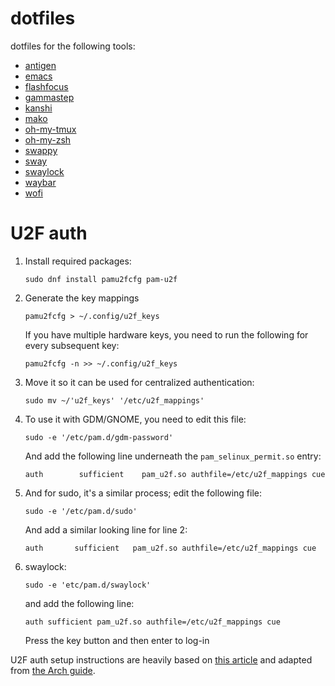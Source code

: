 # dotfiles

dotfiles for the following tools:
* [antigen](https://github.com/zsh-users/antigen)
* [emacs](https://www.gnu.org/software/emacs/)
* [flashfocus](https://github.com/fennerm/flashfocus)
* [gammastep](https://gitlab.com/chinstrap/gammastep)
* [kanshi](https://github.com/emersion/kanshi)
* [mako](https://github.com/emersion/mako)
* [oh-my-tmux](https://github.com/gpakosz/.tmux)
* [oh-my-zsh](https://ohmyz.sh/)
* [swappy](https://github.com/jtheoof/swappy)
* [sway](https://swaywm.org/)
* [swaylock](https://github.com/swaywm/swaylock)
* [waybar](https://github.com/Alexays/Waybar)
* [wofi](https://hg.sr.ht/~scoopta/wofi)

# U2F auth

1. Install required packages:

   `sudo dnf install pamu2fcfg pam-u2f`

1. Generate the key mappings

   `pamu2fcfg > ~/.config/u2f_keys`

   If you have multiple hardware keys, you need to run the following for every
   subsequent key:

   `pamu2fcfg -n >> ~/.config/u2f_keys`

1. Move it so it can be used for centralized authentication:

   `sudo mv ~/'u2f_keys' '/etc/u2f_mappings'`

1. To use it with GDM/GNOME, you need to edit this file:

   `sudo -e '/etc/pam.d/gdm-password'`

   And add the following line underneath the `pam_selinux_permit.so` entry:

   `auth        sufficient    pam_u2f.so authfile=/etc/u2f_mappings cue`

1. And for sudo, it's a similar process; edit the following file:

   `sudo -e '/etc/pam.d/sudo'`

   And add a similar looking line for line 2:

   `auth       sufficient   pam_u2f.so authfile=/etc/u2f_mappings cue`

1. swaylock:

   `sudo -e 'etc/pam.d/swaylock'`

   and add the following line:

   `auth sufficient pam_u2f.so authfile=/etc/u2f_mappings cue`

   Press the key button and then enter to log-in

U2F auth setup instructions are heavily based on [this
article](https://reddit.com/r/Fedora/comments/akck9m/authenticating_with_gdm_and_sudo_with_a_u2f/)
and adapted from [the Arch
guide](https://wiki.archlinux.org/index.php/Universal_2nd_Factor#Adding_a_key).
